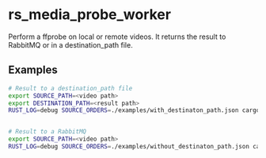 # rs_media_probe_worker

Perform a ffprobe on local or remote videos. It returns the result to RabbitMQ or in a destination_path file.

## Examples

```bash
# Result to a destination_path file
export SOURCE_PATH=<video path>
export DESTINATION_PATH=<result path>
RUST_LOG=debug SOURCE_ORDERS=./examples/with_destinaton_path.json cargo run


# Result to a RabbitMQ
export SOURCE_PATH=<video path>
RUST_LOG=debug SOURCE_ORDERS=./examples/without_destinaton_path.json cargo run
```
